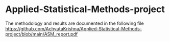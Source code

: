 # Applied-Statistical-Methods-project

The methodology and results are documented in the following file
https://github.com/AchyutaKrishna/Applied-Statistical-Methods-project/blob/main/ASM_report.pdf
